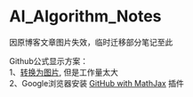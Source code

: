 # AI_Algorithm_Notes
 
因原博客文章图片失效，临时迁移部分笔记至此
 
Github公式显示方案：<br/>
1、[转换为图片](https://www.jianshu.com/p/c169599726e1), 但是工作量太大 <br/>
2、Google浏览器安装 [GitHub with MathJax](https://chrome.google.com/webstore/detail/github-with-mathjax/ioemnmodlmafdkllaclgeombjnmnbima) 插件
